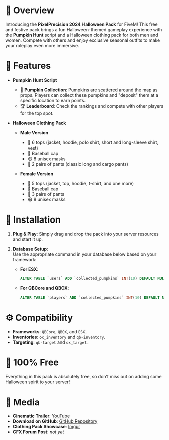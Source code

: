 # :jack_o_lantern: **Overview**

Introducing the **PixelPrecision 2024 Halloween Pack** for FiveM! This free and festive pack brings a fun Halloween-themed gameplay experience with the **Pumpkin Hunt** script and a Halloween clothing pack for both men and women. Compete with others and enjoy exclusive seasonal outfits to make your roleplay even more immersive.

# :scroll: **Features**

* **Pumpkin Hunt Script**
  * :jack_o_lantern: **Pumpkin Collection**: Pumpkins are scattered around the map as props. Players can collect these pumpkins and "deposit" them at a specific location to earn points.
  * :trophy: **Leaderboard**: Check the rankings and compete with other players for the top spot.
  
* **Halloween Clothing Pack**
  * **Male Version**
    * :shirt: 6 tops (jacket, hoodie, polo shirt, short and long-sleeve shirt, vest)
    * :billed_cap: Baseball cap
    * :mask: 8 unisex masks
    * :jeans: 2 pairs of pants (classic long and cargo pants)
    
  * **Female Version**
    * :womans_clothes: 5 tops (jacket, top, hoodie, t-shirt, and one more)
    * :billed_cap: Baseball cap
    * :jeans: 3 pairs of pants
    * :mask: 8 unisex masks
   
# 🚀 **Installation**

1. **Plug & Play**: Simply drag and drop the pack into your server resources and start it up.

2. **Database Setup**:  
   Use the appropriate command in your database below based on your framework:

   - **For ESX**:
     ```sql
     ALTER TABLE `users` ADD `collected_pumpkins` INT(10) DEFAULT NULL;
     ```

   - **For QBCore and QBOX**:
     ```sql
     ALTER TABLE `players` ADD `collected_pumpkins` INT(10) DEFAULT NULL;
     ```

# :gear: **Compatibility**

* **Frameworks**: `QBCore`, `QBOX`, and `ESX`.
* **Inventories**: `ox_inventory` and `qb-inventory`.
* **Targeting**: `qb-target` and `ox_target.`

# :tada: **100% Free**

Everything in this pack is absolutely free, so don’t miss out on adding some Halloween spirit to your server!

# :movie_camera: **Media**

* **Cinematic Trailer**: [YouTube](https://www.youtube.com/watch?v=PghbQqDnTrI)
* **Download on GitHub**: [GitHub Repository](https://github.com/pixelprecisiondev/pp-halloween)
* **Clothing Pack Showcase**: [Imgur](https://imgur.com/a/B9vW7oc)
* **CFX Forum Post**: *not yet*
